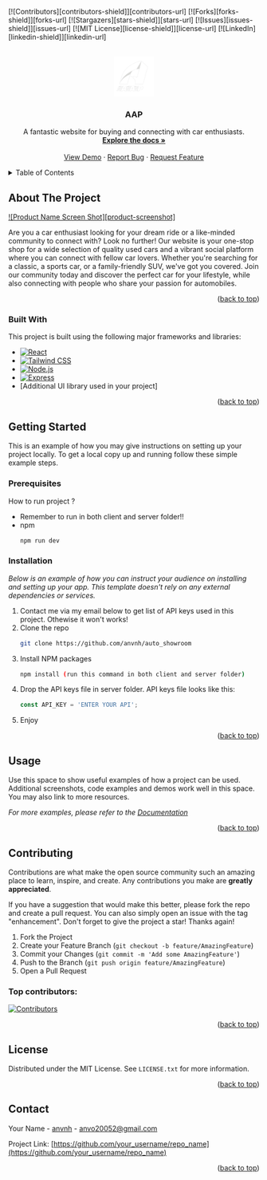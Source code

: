 <a id="readme-top"></a>

[![Contributors][contributors-shield]][contributors-url]
[![Forks][forks-shield]][forks-url]
[![Stargazers][stars-shield]][stars-url]
[![Issues][issues-shield]][issues-url]
[![MIT License][license-shield]][license-url]
[![LinkedIn][linkedin-shield]][linkedin-url]

<!-- PROJECT LOGO -->
<br />
<div align="center">
<a href="https://github.com/othneildrew/Best-README-Template">
<img src="/client/src/assets/logo/logoMain.png" alt="Logo" width="80" height="80">
</a>
  <h3 align="center">
    AAP
  </h3>
<p align="center">
  A fantastic website for buying and connecting with car enthusiasts.
<br />
<a href="">
  <strong>
    Explore the docs »
  </strong>
</a>
<br />
<br />
<a href="https://aapvietnam.online/">View Demo</a>
·
<a href="">Report Bug</a>
·
<a href="">Request Feature</a>
</p>
</div>



<!-- TABLE OF CONTENTS -->
<details>
<summary>
  Table of Contents
</summary>
<ol>
<li>
<a href="#about-the-project">About The Project</a>
<ul>
<li><a href="#built-with">Built With</a></li>
</ul>
</li>
<li>
<a href="#getting-started">Getting Started</a>
<ul>
<li><a href="#prerequisites">Prerequisites</a></li>
<li><a href="#installation">Installation</a></li>
</ul>
</li>
<li><a href="#usage">Usage</a></li>
<li><a href="#roadmap">Roadmap</a></li>
<li><a href="#contributing">Contributing</a></li>
<li><a href="#license">License</a></li>
<li><a href="#contact">Contact</a></li>
<li><a href="#acknowledgments">Acknowledgments</a></li>
</ol>
</details>



<!-- ABOUT THE PROJECT -->
## About The Project

[![Product Name Screen Shot][product-screenshot]](https://aapvietnam.online/)

Are you a car enthusiast looking for your dream ride or a like-minded community to connect with? Look no further! Our website is your one-stop shop for a wide selection of quality used cars and a vibrant social platform where you can connect with fellow car lovers. Whether you're searching for a classic, a sports car, or a family-friendly SUV, we've got you covered. Join our community today and discover the perfect car for your lifestyle, while also connecting with people who share your passion for automobiles.


<p align="right">(<a href="#readme-top">back to top</a>)</p>



### Built With

This project is built using the following major frameworks and libraries:

* [![React][React.js]][React-url]
* [![Tailwind CSS][TailwindCSS.com]][TailwindCSS-url]
* [![Node.js][Node.js]][Node-url]
* [![Express][Express.js]][Express-url]
* [Additional UI library used in your project]

<p align="right">(<a href="#readme-top">back to top</a>)</p>

[React.js]: https://img.shields.io/badge/React-20232A?style=for-the-badge&logo=react&logoColor=61DAFB
[React-url]: https://reactjs.org/
[TailwindCSS.com]: https://img.shields.io/badge/Tailwind_CSS-38B2AC?style=for-the-badge&logo=tailwind-css&logoColor=white
[TailwindCSS-url]: https://tailwindcss.com/
[Node.js]: https://img.shields.io/badge/Node.js-43853D?style=for-the-badge&logo=node.js&logoColor=white
[Node-url]: https://nodejs.org/
[Express.js]: https://img.shields.io/badge/Express.js-404D59?style=for-the-badge
[Express-url]: https://expressjs.com/



<!-- GETTING STARTED -->
## Getting Started

This is an example of how you may give instructions on setting up your project locally.
To get a local copy up and running follow these simple example steps.

### Prerequisites
How to run project ?
* Remember to run in both client and server folder!!
* npm
  ```sh
  npm run dev
  ```

### Installation

_Below is an example of how you can instruct your audience on installing and setting up your app. This template doesn't rely on any external dependencies or services._

1. Contact me via my email below to get list of API keys used in this project. Othewise it won't works! 
2. Clone the repo
   ```sh
   git clone https://github.com/anvnh/auto_showroom
   ```
3. Install NPM packages
   ```sh
   npm install (run this command in both client and server folder)
   ```
4. Drop the API keys file in server folder. API keys file looks like this:
   ```js
   const API_KEY = 'ENTER YOUR API';
   ```
5. Enjoy

<p align="right">(<a href="#readme-top">back to top</a>)</p>

<!-- USAGE EXAMPLES -->
## Usage

Use this space to show useful examples of how a project can be used. Additional screenshots, code examples and demos work well in this space. You may also link to more resources.

_For more examples, please refer to the [Documentation](https://example.com)_

<p align="right">(<a href="#readme-top">back to top</a>)</p>



<!-- CONTRIBUTING -->
## Contributing

Contributions are what make the open source community such an amazing place to learn, inspire, and create. Any contributions you make are **greatly appreciated**.

If you have a suggestion that would make this better, please fork the repo and create a pull request. You can also simply open an issue with the tag "enhancement".
Don't forget to give the project a star! Thanks again!

1. Fork the Project
2. Create your Feature Branch (`git checkout -b feature/AmazingFeature`)
3. Commit your Changes (`git commit -m 'Add some AmazingFeature'`)
4. Push to the Branch (`git push origin feature/AmazingFeature`)
5. Open a Pull Request

### Top contributors:

<a href="https://github.com/anvnh/auto_showroom/graphs/contributors">
  <img src="https://contrib.rocks/image?repo=anvnh/auto_showroom" alt="Contributors" />
</a>

<p align="right">(<a href="#readme-top">back to top</a>)</p>



<!-- LICENSE -->
## License

Distributed under the MIT License. See `LICENSE.txt` for more information.

<p align="right">(<a href="#readme-top">back to top</a>)</p>



<!-- CONTACT -->
## Contact

Your Name - [anvnh](https://www.facebook.com/aanvnh/) - anvo20052@gmail.com

Project Link: [https://github.com/your_username/repo_name](https://github.com/your_username/repo_name)

<p align="right">(<a href="#readme-top">back to top</a>)</p>


